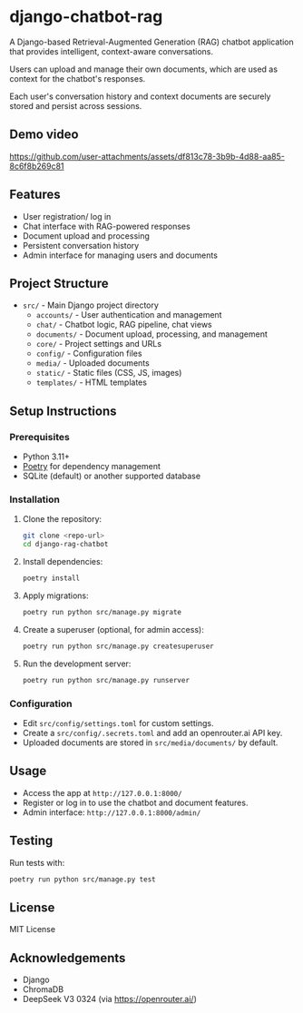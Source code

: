 # django-chatbot-rag

A Django-based Retrieval-Augmented Generation (RAG) chatbot application that provides intelligent, context-aware conversations.

Users can upload and manage their own documents, which are used as context for the chatbot's responses.

Each user's conversation history and context documents are securely stored and persist across sessions.

## Demo video

https://github.com/user-attachments/assets/df813c78-3b9b-4d88-aa85-8c6f8b269c81

## Features

- User registration/ log in
- Chat interface with RAG-powered responses
- Document upload and processing
- Persistent conversation history
- Admin interface for managing users and documents

## Project Structure

- `src/` - Main Django project directory
  - `accounts/` - User authentication and management
  - `chat/` - Chatbot logic, RAG pipeline, chat views
  - `documents/` - Document upload, processing, and management
  - `core/` - Project settings and URLs
  - `config/` - Configuration files
  - `media/` - Uploaded documents
  - `static/` - Static files (CSS, JS, images)
  - `templates/` - HTML templates

## Setup Instructions

### Prerequisites

- Python 3.11+
- [Poetry](https://python-poetry.org/) for dependency management
- SQLite (default) or another supported database

### Installation

1. Clone the repository:
   ```bash
   git clone <repo-url>
   cd django-rag-chatbot
   ```
2. Install dependencies:
   ```bash
   poetry install
   ```
3. Apply migrations:
   ```bash
   poetry run python src/manage.py migrate
   ```
4. Create a superuser (optional, for admin access):
   ```bash
   poetry run python src/manage.py createsuperuser
   ```
5. Run the development server:
   ```bash
   poetry run python src/manage.py runserver
   ```

### Configuration

- Edit `src/config/settings.toml` for custom settings.
- Create a `src/config/.secrets.toml` and add an openrouter.ai API key.
- Uploaded documents are stored in `src/media/documents/` by default.

## Usage

- Access the app at `http://127.0.0.1:8000/`
- Register or log in to use the chatbot and document features.
- Admin interface: `http://127.0.0.1:8000/admin/`

## Testing

Run tests with:

```bash
poetry run python src/manage.py test
```

## License

MIT License

## Acknowledgements

- Django
- ChromaDB
- DeepSeek V3 0324 (via https://openrouter.ai/)
